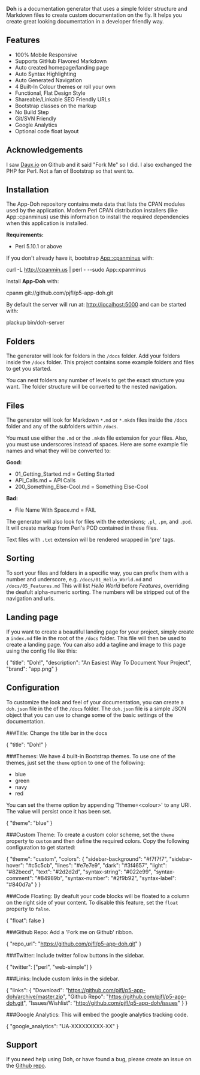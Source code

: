 **Doh** is a documentation generator that uses a simple folder
  structure and Markdown files to create custom documentation on the
  fly. It helps you create great looking documentation in a developer
  friendly way.

## Features

* 100% Mobile Responsive
* Supports GitHub Flavored Markdown
* Auto created homepage/landing page
* Auto Syntax Highlighting
* Auto Generated Navigation
* 4 Built-In Colour themes or roll your own
* Functional, Flat Design Style
* Shareable/Linkable SEO Friendly URLs
* Bootstrap classes on the markup
* No Build Step
* Git/SVN Friendly
* Google Analytics
* Optional code float layout

## Acknowledgements

I saw [Daux.io](https://github.com/justinwalsh/daux.io) on Github and it
said "Fork Me" so I did. I also exchanged the PHP for Perl. Not a fan of
Bootstrap so that went to.

## Installation

The App-Doh repository contains meta data that lists the CPAN modules
used by the application. Modern Perl CPAN distribution installers
(like App::cpanminus) use this information to install the required
dependencies when this application is installed.

**Requirements:**

* Perl 5.10.1 or above

If you don't already have it, bootstrap
[App::cpanminus](https://metacpan.org/module/App::cpanminus) with:

   curl -L http://cpanmin.us | perl - --sudo App::cpanminus

Install **App-Doh** with:

   cpanm git://github.com/pjfl/p5-app-doh.git

By default the server will run at: <a href="http://localhost:5000"
target="_blank">http://localhost:5000</a> and can be started with:

   plackup bin/doh-server

## Folders

The generator will look for folders in the `/docs` folder. Add your
folders inside the `/docs` folder. This project contains some example
folders and files to get you started.

You can nest folders any number of levels to get the exact structure
you want. The folder structure will be converted to the nested
navigation.

## Files

The generator will look for Markdown `*.md` or `*.mkdn` files inside
the `/docs` folder and any of the subfolders within `/docs`.

You must use either the `.md` or the `.mkdn` file extension for your
files. Also, you must use underscores instead of spaces. Here are some
example file names and what they will be converted to:

**Good:**

* 01_Getting_Started.md = Getting Started
* API_Calls.md = API Calls
* 200_Something_Else-Cool.md = Something Else-Cool

**Bad:**

* File Name With Space.md = FAIL

The generator will also look for files with the extensions; `.pl`, `.pm`, and
`.pod`. It will create markup from Perl's POD contained in these files.

Text files with `.txt` extension will be rendered wrapped in 'pre' tags.

## Sorting

To sort your files and folders in a specific way, you can prefix them
with a number and underscore, e.g. `/docs/01_Hello_World.md` and
`/docs/05_Features.md` This will list *Hello World* before *Features*,
overriding the deafult alpha-numeric sorting. The numbers will be
stripped out of the navigation and urls.

## Landing page

If you want to create a beautiful landing page for your project,
simply create a `index.md` file in the root of the `/docs`
folder. This file will then be used to create a landing page. You can
also add a tagline and image to this page using the config file like
this:

   {
      "title": "Doh!",
      "description": "An Easiest Way To Document Your Project",
      "brand": "app.png"
   }

## Configuration

To customize the look and feel of your documentation, you can create a
`doh.json` file in the of the `/docs` folder. The `doh.json`
file is a simple JSON object that you can use to change some of the
basic settings of the documentation.

###Title:
Change the title bar in the docs

   {
      "title": "Doh!"
   }

###Themes:
We have 4 built-in Bootstrap themes. To use one of the themes, just
set the `theme` option to one of the following:

* blue
* green
* navy
* red

You can set the theme option by appending '?theme=&lt;colour&gt;' to any URI.
The value will persist once it has been set.

   {
      "theme": "blue"
   }

###Custom Theme:
To create a custom color scheme, set the `theme` property to `custom`
and then define the required colors. Copy the following configuration
to get started:

   {
      "theme": "custom",
      "colors": {
         "sidebar-background": "#f7f7f7",
         "sidebar-hover": "#c5c5cb",
         "lines": "#e7e7e9",
         "dark": "#3f4657",
         "light": "#82becd",
         "text": "#2d2d2d",
         "syntax-string": "#022e99",
         "syntax-comment": "#84989b",
         "syntax-number": "#2f9b92",
         "syntax-label": "#840d7a"
      }
   }

###Code Floating:
By deafult your code blocks will be floated to a column on the right
side of your content. To disable this feature, set the `float`
property to `false`.

   {
      "float": false
   }


###Github Repo:
Add a 'Fork me on Github' ribbon.

   {
      "repo_url": "https://github.com/pjfl/p5-app-doh.git"
   }

###Twitter:
Include twitter follow buttons in the sidebar.

   {
      "twitter": ["perl", "web-simple"]
   }

###Links:
Include custom links in the sidebar.

   {
      "links": {
      "Download": "https://github.com/pjfl/p5-app-doh/archive/master.zip",
      "Github Repo": "https://github.com/pjfl/p5-app-doh.git",
      "Issues/Wishlist": "http://github.com/pjfl/p5-app-doh/issues"
      }
   }

###Google Analytics:
This will embed the google analytics tracking code.

   {
      "google_analytics": "UA-XXXXXXXXX-XX"
   }

## Support

If you need help using Doh, or have found a bug, please create an
issue on the <a href="https://github.com/pjfl/p5-app-doh/issues"
target="_blank">Github repo</a>.
